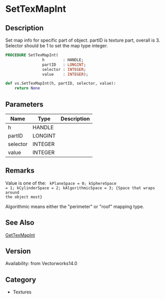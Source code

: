 # SetTexMapInt

## Description
Set map info for specific part of object. partID is texture part, overall is 3. Selector should be 1 to set the map type integer.

```pascal
PROCEDURE SetTexMapInt(
				h        : HANDLE;
				partID   : LONGINT;
				selector : INTEGER;
				value    : INTEGER);
```

```python
def vs.SetTexMapInt(h, partID, selector, value):
    return None
```

## Parameters
|Name|Type|Description|
|---|---|---|
|h|HANDLE|   |
|partID|LONGINT|   |
|selector|INTEGER|   |
|value|INTEGER|   |

## Remarks
Value is one of the:
<code lang="pas">
kPlaneSpace = 0;
kSphereSpace = 1;
kCylinderSpace = 2;
kAlgorithmicSpace = 3; {Space that wraps around the object most}
</code>

Algorithmic means either the "perimeter" or "roof" mapping type.

## See Also
[GetTexMapInt](GetTexMapInt.md)

## Version
Availability: from Vectorworks14.0

## Category
* Textures

